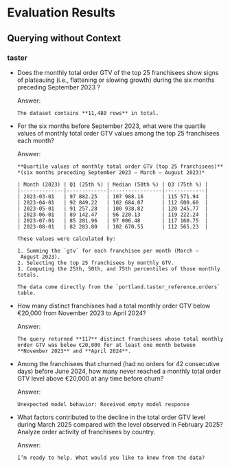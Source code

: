# Evaluation Results

## Querying without Context

### taster

- Does the monthly total order GTV of the top 25 franchisees show signs of plateauing (i.e., flattening or slowing growth) during the six months preceding September 2023 ?

   Answer:

      The dataset contains **11,480 rows** in total.

- For the six months before September 2023, what were the quartile values of monthly total order GTV values among the top 25 franchisees each month?

   Answer:

      **Quartile values of monthly total order GTV (top 25 franchisees)**  
      *(six months preceding September 2023 – March – August 2023)*  

      | Month (2023) | Q1 (25th %) | Median (50th %) | Q3 (75th %) |
      |--------------|-------------|-----------------|-------------|
      | 2023‑03‑01   | 97 882.25   | 107 988.16      | 115 571.94  |
      | 2023‑04‑01   | 92 849.22   | 102 684.07      | 112 600.60  |
      | 2023‑05‑01   | 91 257.28   | 100 938.82      | 120 245.77  |
      | 2023‑06‑01   | 89 142.47   | 96 220.13       | 119 222.24  |
      | 2023‑07‑01   | 85 201.96   | 97 006.48       | 117 160.75  |
      | 2023‑08‑01   | 82 283.80   | 102 670.55      | 112 565.23  |

      These values were calculated by:

      1. Summing the `gtv` for each franchisee per month (March – August 2023).  
      2. Selecting the top 25 franchisees by monthly GTV.  
      3. Computing the 25th, 50th, and 75th percentiles of those monthly totals.  

      The data come directly from the `portland.taster_reference.orders` table.

- How many distinct franchisees had a total monthly order GTV below €20,000 from November 2023 to April 2024?

   Answer:

      The query returned **117** distinct franchisees whose total monthly order GTV was below €20,000 for at least one month between **November 2023** and **April 2024**.

- Among the franchisees that churned (had no orders for 42 consecutive days) before June 2024, how many never reached a monthly total order GTV level above €20,000 at any time before churn?

   Answer:

      Unexpected model behavior: Received empty model response

- What factors contributed to the decline in the total order GTV level during March 2025 compared with the level observed in February 2025? Analyze order activity of franchisees by country.

   Answer:

      I’m ready to help. What would you like to know from the data?

